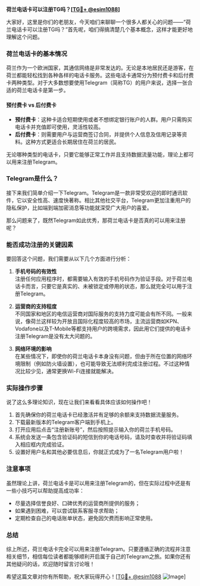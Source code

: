 **荷兰电话卡可以注册TG吗？[[TG💪+ @esim1088](https://t.me/s/esim1088)]**

大家好，这里是你们的老朋友，今天咱们来聊聊一个很多人都关心的问题——“荷兰电话卡可以注册TG吗？”首先呢，咱们得搞清楚几个基本概念，这样才能更好地理解这个问题。

### 荷兰电话卡的基本情况

荷兰作为一个欧洲国家，其通信网络是非常发达的。无论是本地居民还是游客，在荷兰都能轻松找到各种各样的电话卡服务。这些电话卡通常分为预付费卡和后付费卡两种类型。对于大多数想要使用Telegram（简称TG）的用户来说，选择一张合适的荷兰电话卡是第一步。

#### 预付费卡 vs 后付费卡

- **预付费卡**：这种卡适合短期使用或者不想绑定银行账户的人群。用户只需购买电话卡并充值即可使用，灵活性较高。
- **后付费卡**：则需要用户与运营商签订合同，并提供个人信息及信用记录等资料。这种方式更适合长期居住在荷兰的居民。

无论哪种类型的电话卡，只要它能够正常工作并且支持数据流量功能，理论上都可以用来注册Telegram。

### Telegram是什么？

接下来我们简单介绍一下Telegram。Telegram是一款非常受欢迎的即时通讯软件，它以安全性高、速度快著称。相比其他社交平台，Telegram更加注重用户的隐私保护，比如端到端加密消息等功能就深受广大用户的喜爱。

那么问题来了，既然Telegram如此优秀，那荷兰电话卡是否真的可以用来注册呢？

### 能否成功注册的关键因素

要回答这个问题，我们需要从以下几个方面进行分析：

1. **手机号码的有效性**  
   注册任何应用程序时，都需要输入有效的手机号码作为验证手段。对于荷兰电话卡而言，只要它是真实的、未被锁定或停用的状态，那么就完全可以用于注册Telegram。

2. **运营商的支持程度**  
   不同国家和地区的电信运营商对国际服务的支持力度可能会有所不同。一般来说，像荷兰这样较为开放且国际化程度较高的市场，主流运营商如KPN、Vodafone以及T-Mobile等都支持用户的跨境需求，因此用它们提供的电话卡注册Telegram是没有太大问题的。

3. **网络环境的影响**  
   在某些情况下，即使你的荷兰电话卡本身没有问题，但由于所在位置的网络环境限制（例如防火墙设置），也可能导致无法顺利完成注册过程。不过这种情况比较少见，通常更换Wi-Fi连接就能解决。

### 实际操作步骤

说了这么多理论知识，现在让我们来看看具体应该如何操作吧！

1. 首先确保你的荷兰电话卡已经激活并有足够的余额来支持数据流量服务。
2. 下载最新版本的Telegram客户端到手机上。
3. 打开应用后点击“注册新账号”，然后按照提示输入你的荷兰手机号码。
4. 系统会发送一条包含验证码的短信到你的电话号码，请及时查收并将验证码填入相应框内完成验证。
5. 设置好用户名和其他必要信息后，你就正式成为了一名Telegram用户啦！

### 注意事项

虽然理论上讲，荷兰电话卡是可以用来注册Telegram的，但在实际过程中还是有一些小技巧可以帮助提高成功率：

- 尽量选择信誉良好、口碑优秀的运营商所提供的服务；
- 如果遇到困难，可以尝试联系客服寻求帮助；
- 定期检查自己的电话账单状态，避免因欠费而影响正常使用。

### 总结

综上所述，荷兰电话卡完全可以用来注册Telegram。只要遵循正确的流程并注意相关细节，相信每位读者都能够顺利开启属于自己的Telegram之旅。如果你还有其他疑问的话，欢迎随时留言讨论哦！

希望这篇文章对你有所帮助，祝大家玩得开心！[[TG💪+ @esim1088](https://t.me/s/esim1088) ![Image](https://i.postimg.cc/4NQfJmqS/Snipaste-2025-05-13-00-14-12.png)]